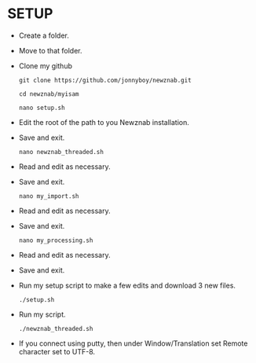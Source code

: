 # SETUP

 * Create a folder.
 * Move to that folder.
 * Clone my github

    `git clone https://github.com/jonnyboy/newznab.git`
    
    `cd newznab/myisam`
    
    `nano setup.sh`

 * Edit the root of the path to you Newznab installation.
 * Save and exit.

    `nano newznab_threaded.sh`

 * Read and edit as necessary.
 * Save and exit.

    `nano my_import.sh`

 * Read and edit as necessary.
 * Save and exit.

    `nano my_processing.sh`

 * Read and edit as necessary.
 * Save and exit.

 * Run my setup script to make a few edits and download 3 new files.

    `./setup.sh`

 * Run my script.

    `./newznab_threaded.sh`
    
 * If you connect using putty, then under Window/Translation set Remote character set to UTF-8.
